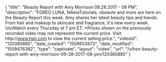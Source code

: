 {
    "title": "Beauty Report with Amy Morrison 09.28.2017 - 08 PM",
    "description": "FOREO LUNA, NikkieTutorials, vbeaute and more are here on the Beauty Report this week. Amy shares her latest beauty tips and trends. From hair and makeup to skincare and fragrance, it's new every week. \n\nWatch every Thursday at 7 pm ET. *Prices shown on the previously recorded video may not represent the current price. Visit http:\/\/www.hsn.com to view the current selling price.",
    "videoid": "120380885",
    "date_created": "1506653873",
    "date_modified": "1509476382",
    "type": "captivate",
    "layout": "video",
    "url": "\/v\/hsn-beauty-report-with-amy-morrison-09-28-2017-08-pm\/120380885"
}